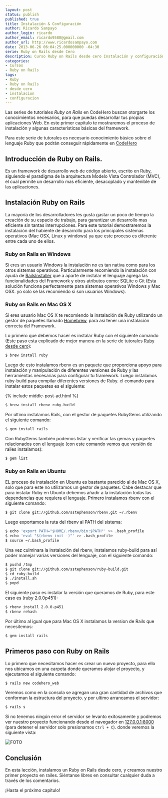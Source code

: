```yaml
---
layout: post
status: publish
published: true
title: Instalación & Configuración
author: Ricardo Sampayo
author_login: ricardo
author_email: ricardo9588@gmail.com
author_url: http://www.ricardosampayo.com
date: 2013-06-26 06:04:25.000000000 -04:30
serie: Ruby on Rails desde Cero
description: Curso Ruby on Rails desde cero Instalación y configuración. Las series de tutoriales Ruby on Rails en CodeHero otorgan los conocimientos para desarrollar aplicaciones web
categories:
- Cursos
- Ruby on Rails
tags:
- Ruby
- Ruby on Rails
- desde cero
- instalacion
- configuracion
---
```

<p>Las series de tutoriales <em>Ruby on Rails</em> en CodeHero buscan otorgarte los conocimientos necesarios, para que puedas desarrollar tus propias aplicaciones Web. En este primer capitulo te mostraremos el proceso de instalación y algunas características básicas del framework.</p>

<p>Para este serie de tutorales es necesario conocimiento básico sobre el lenguaje Ruby que podrán conseguir rápidamente en <a href="http://codehero.co/category/tutoriales/ruby/">CodeHero</a></p>

<h2>Introducción de Ruby on Rails.</h2>

<p>Es un framework de desarrollo web de código abierto, escrito en Ruby, siguiendo el paradigma de la arquitectura Modelo Vista Controlador (MVC), el cual permite un desarrollo mas eficiente, desacoplado y mantenible de las aplicaciones.</p>

<h2>Instalación Ruby on Rails</h2>

<p>La mayoría de los desarrolladores les gusta gastar un poco de tiempo la creación de su espacio de trabajo, para garantizar un desarrollo mas eficiente sin tantas interrupciones. Para este tutorial demostraremos la instalación del habiente de desarrollo para los principales sistemas operativos (Mac OSX, Linux y windows) ya que este proceso es diferente entre cada uno de ellos.</p>

<h3>Ruby on Rails en Windows</h3>

<p>Si eres un usuario Windows la instalación no es tan nativa como para los otros sistemas operativos. Particularmente recomiendo la instalación con ayuda de <a href="http://railsinstaller.org/">RailsInstaller</a> que a aparte de instalar el lenguaje agrega las funcionalidades del Framework y otros atributos como: SQLite o Git (Esta solución funciona perfectamente para sistemas operativos Windows y Mac OSX. yo solo se las recomiendo si son usuarios Windows).</p>

<h3>Ruby on Rails en Mac OS X</h3>

<p>Si eres usuario Mac OS X te recomiendo la instalación de Ruby utilizando un gestor de paquetes llamado <a href="http://mxcl.github.io/homebrew/">Homebrew</a>, para así tener una instalación correcta del Framework.</p>

<p>Lo primero que debemos hacer es instalar Ruby con el siguiente comando (Este paso esta explicado de mejor manera en la serie de tutorales <a href="http://codehero.co/category/tutoriales/ruby/">Ruby desde cero</a>):</p>

```sh
$ brew install ruby
```

<p>Luego de esto instalamos rbenv es un paquete que proporciona apoyo para instalación y manipulación de diferentes versiones de Ruby y las herramientas necesarias para configurar tu framework. Luego instalamos ruby-build para compilar diferentes versiones de Ruby. el comando para instalar estos paquetes es el siguiente:</p>

{% include middle-post-ad.html %}

```sh
$ brew install rbenv ruby-build
```

<p>Por último instalamos Rails, con el gestor de paquetes RubyGems utilizando el siguiente comando:</p>

```sh
$ gem install rails
```

<p>Con RubyGems también podemos listar y verificar las gemas y paquetes relacionados con el lenguaje (con este comando vemos que versión de railes instalamos):</p>

```sh
$ gem list
```

<h3>Ruby on Rails en Ubuntu</h3>

<p>EL proceso de instalación en Ubuntu es bastante parecido al de Mac OS X, solo que para este no utilizamos un gestor de paquetes. Cabe destacar que para instalar Ruby en Ubunto debemos añadir a la instalación todas las dependencias que requiera el lenguaje. Primero instalamos rbenv con el siguiente comando:</p>

```sh
$ git clone git://github.com/sstephenson/rbenv.git ~/.rbenv
```

<p>Luego exportamos la ruta del rbenv al PATH del sistema:</p>

```sh
$ echo 'export PATH="$HOME/.rbenv/bin:$PATH"' >> .bash_profile
$ echo 'eval "$(rbenv init -)"' >> .bash_profile
$ source ~/.bash_profile
```

<p>Una vez culminara la instalación del rbenv, instalamos ruby-build para así poder manejar varias versiones del lenguaje, con el siguiente comando:</p>

```sh
$ pushd /tmp
$ git clone git://github.com/sstephenson/ruby-build.git
$ cd ruby-build
$ ./install.sh
$ popd
```

<p>El siguiente paso es instalar la versión que queramos de Ruby, para este caso es (ruby 2.0.0p451):</p>

```sh
$ rbenv install 2.0.0-p451
$ rbenv rehash
```

<p>Por último al igual que para Mac OS X instalamos la version de Rails que necesitemos:</p>

```sh
$ gem install rails
```

<h2>Primeros paso con Ruby on Rails</h2>

<p>Lo primero que necesitamos hacer es crear un nuevo proyecto, para ello nos ubicamos en una carpeta donde queramos alojar el proyecto, y ejecutamos el siguiente comando:</p>

```sh
$ rails new codehero_web
```

<p>Veremos como en la consola se agregan una gran cantidad de archivos que conforman la estructura del proyecto. y por ultimo arrancamos el servidor:</p>

```sh
$ rails s
```

<p>Si no tenemos ningún error el servidor se levanto exitosamente y podremos ver nuestro proyecto funcionando desde el navegador en <a href="http://127.0.0.1:8000/">127.0.0.1:8000</a> (para detener el servidor solo presionamos <code>Ctrl + C</code>). donde veremos la siguiente vista:</p>

<p><img src="http://i.imgur.com/mSCF9rj.jpg?1" alt="FOTO" /></p>

<h2>Conclusión</h2>

<p>En esta lección, instalamos un Ruby on Rails desde cero, y creamos nuestro primer proyecto en railes. Siéntanse libres en consultar cualquier duda a través de los comentarios.</p>

<p>¡Hasta el próximo capítulo!</p>
